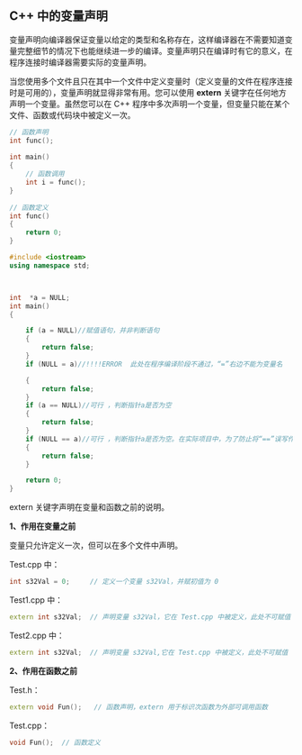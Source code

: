 ## C++ 中的变量声明

变量声明向编译器保证变量以给定的类型和名称存在，这样编译器在不需要知道变量完整细节的情况下也能继续进一步的编译。变量声明只在编译时有它的意义，在程序连接时编译器需要实际的变量声明。

当您使用多个文件且只在其中一个文件中定义变量时（定义变量的文件在程序连接时是可用的），变量声明就显得非常有用。您可以使用 **extern** 关键字在任何地方声明一个变量。虽然您可以在 C++ 程序中多次声明一个变量，但变量只能在某个文件、函数或代码块中被定义一次。

```c++
// 函数声明
int func();
 
int main()
{
    // 函数调用
    int i = func();
}
 
// 函数定义
int func()
{
    return 0;
}
```



```c++
#include <iostream>
using namespace std;



int  *a = NULL;
int main()
{

    if (a = NULL)//赋值语句，并非判断语句
    {
        return false;
    }
    if (NULL = a)//!!!!ERROR  此处在程序编译阶段不通过，“=”右边不能为变量名

    {
        return false;
    }
    if (a == NULL)//可行 ，判断指针a是否为空
    {
        return false;
    }
    if (NULL == a)//可行 ，判断指针a是否为空。在实际项目中，为了防止将“==”误写作“=”推荐讲变量名写在右侧，编译器可以帮助寻找错误
    {
        return false;
    }

    return 0;
}
```

extern 关键字声明在变量和函数之前的说明。

**1、作用在变量之前**

变量只允许定义一次，但可以在多个文件中声明。

Test.cpp 中：

```c++
int s32Val = 0;     // 定义一个变量 s32Val，并赋初值为 0
```

Test1.cpp 中：

```c++
extern int s32Val;  // 声明变量 s32Val，它在 Test.cpp 中被定义，此处不可赋值
```

Test2.cpp 中：

```c++
extern int s32Val;  // 声明变量 s32Val,它在 Test.cpp 中被定义，此处不可赋值
```

**2、作用在函数之前**

Test.h：

```c++
extern void Fun();   // 函数声明，extern 用于标识次函数为外部可调用函数
```

Test.cpp：

```c++
void Fun();  // 函数定义
```